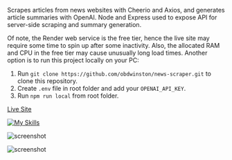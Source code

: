 Scrapes articles from news websites with Cheerio and Axios, and generates article summaries with OpenAI. Node and Express used to expose API for server-side scraping and summary generation.

Of note, the Render web service is the free tier, hence the live site may require some time to spin up after some inactivity. Also, the allocated RAM and CPU in the free tier may cause unusually long load times. Another option is to run this project locally on your PC:

1. Run `git clone https://github.com/obdwinston/news-scraper.git` to clone this repository.
2. Create `.env` file in root folder and add your `OPENAI_API_KEY`.
3. Run `npm run local` from root folder.

[Live Site](https://news-scraper-yhkw.onrender.com)

[![My Skills](https://skillicons.dev/icons?i=react,nodejs,express)](https://skillicons.dev)

![screenshot](https://github.com/obdwinston/news-scraper/assets/104728656/005d52c6-61a8-4ca0-b1cf-f585ed3be7bd)

![screenshot](https://github.com/obdwinston/news-scraper/assets/104728656/94cbcbfe-76e0-4c6c-b033-224f5f1e0b4b)
